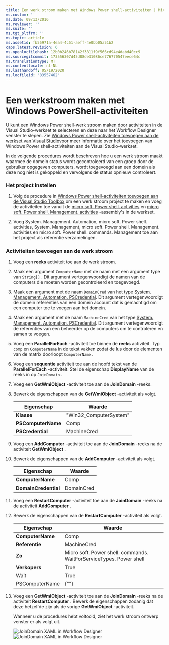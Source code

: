 ```yaml
---
title: Een werk stroom maken met Windows Power shell-activiteiten | Microsoft Docs
ms.custom: ''
ms.date: 09/13/2016
ms.reviewer: ''
ms.suite: ''
ms.tgt_pltfrm: ''
ms.topic: article
ms.assetid: fb55971a-4ea4-4c51-aeff-4e0bb05a51b2
caps.latest.revision: 6
ms.openlocfilehash: 12b0b246b78142f3811f9f566cd94e4dabd40cc9
ms.sourcegitcommit: 173556307d45d88de31086ce776770547eece64c
ms.translationtype: MT
ms.contentlocale: nl-NL
ms.lasthandoff: 05/19/2020
ms.locfileid: "83557462"
---
```

# <a name="creating-a-workflow-with-windows-powershell-activities"></a>Een werkstroom maken met Windows PowerShell-activiteiten

U kunt een Windows Power shell-werk stroom maken door activiteiten in de Visual Studio-werkset te selecteren en deze naar het Workflow Designer venster te slepen. Zie [Windows Power shell-activiteiten toevoegen aan de werkset van Visual Studio](./adding-windows-powershell-activities-to-the-visual-studio-toolbox.md)voor meer informatie over het toevoegen van Windows Power shell-activiteiten aan de Visual Studio-werkset.

In de volgende procedures wordt beschreven hoe u een werk stroom maakt waarmee de domein status wordt gecontroleerd van een groep door de gebruiker opgegeven computers, wordt toegevoegd aan een domein als deze nog niet is gekoppeld en vervolgens de status opnieuw controleert.

### <a name="setting-up-the-project"></a>Het project instellen

1. Volg de procedure in [Windows Power shell-activiteiten toevoegen aan de Visual Studio Toolbox](./adding-windows-powershell-activities-to-the-visual-studio-toolbox.md) om een werk stroom project te maken en voeg de activiteiten toe vanuit de [micro soft. Power shell. activities](/dotnet/api/Microsoft.PowerShell.Activities) en [micro soft. Power shell. Management. activities](/dotnet/api/Microsoft.PowerShell.Management.Activities) -assembly's in de werkset.

2. Voeg System. Management. Automation, micro soft. Power shell. activities, System. Management, micro soft. Power shell. Management. activities en micro soft. Power shell. commands. Management toe aan het project als referentie verzamelingen.

### <a name="adding-activities-to-the-workflow"></a>Activiteiten toevoegen aan de werk stroom

1. Voeg een **reeks** activiteit toe aan de werk stroom.

2. Maak een argument `ComputerName` met de naam met een argument type van `String[]` . Dit argument vertegenwoordigt de namen van de computers die moeten worden gecontroleerd en toegevoegd.

3. Maak een argument met de naam `DomainCred` van het type [System. Management. Automation. PSCredential](/dotnet/api/System.Management.Automation.PSCredential). Dit argument vertegenwoordigt de domein referenties van een domein account dat is gemachtigd om een computer toe te voegen aan het domein.

4. Maak een argument met de naam `MachineCred` van het type [System. Management. Automation. PSCredential](/dotnet/api/System.Management.Automation.PSCredential). Dit argument vertegenwoordigt de referenties van een beheerder op de computers om te controleren en samen te voegen.

5. Voeg een **ParallelForEach** -activiteit toe binnen de **reeks** activiteit. Typ `comp` en `ComputerName` in de tekst vakken zodat de lus door de elementen van de matrix doorloopt `ComputerName` .

6. Voeg een **sequentie** activiteit toe aan de hoofd tekst van de **ParallelForEach** -activiteit. Stel de eigenschap **DisplayName** van de reeks in op `JoinDomain` .

7. Voeg een **GetWmiObject** -activiteit toe aan de **JoinDomain** -reeks.

8. Bewerk de eigenschappen van de **GetWmiObject** -activiteit als volgt.

   |Eigenschap|Waarde|
   |--------------|-----------|
   |**Klasse**|"Win32_ComputerSystem"|
   |**PSComputerName**|Comp|
   |**PSCredential**|MachineCred|

9. Voeg een **AddComputer** -activiteit toe aan de **JoinDomain** -reeks na de activiteit **GetWmiObject** .

10. Bewerk de eigenschappen van de **AddComputer** -activiteit als volgt.

    |Eigenschap|Waarde|
    |--------------|-----------|
    |**ComputerName**|Comp|
    |**DomainCredential**|DomainCred|

11. Voeg een **RestartComputer** -activiteit toe aan de **JoinDomain** -reeks na de activiteit **AddComputer** .

12. Bewerk de eigenschappen van de **RestartComputer** -activiteit als volgt.

    |Eigenschap|Waarde|
    |--------------|-----------|
    |**ComputerName**|Comp|
    |**Referentie**|MachineCred|
    |**Zo**|Micro soft. Power shell. commands. WaitForServiceTypes. Power shell|
    |**Verkopers**|True|
    |Wait|True|
    |PSComputerName|{""}|

13. Voeg een **GetWmiObject** -activiteit toe aan de **JoinDomain** -reeks na de activiteit **RestartComputer** . Bewerk de eigenschappen zodanig dat deze hetzelfde zijn als de vorige **GetWmiObject** -activiteit.

    Wanneer u de procedures hebt voltooid, ziet het werk stroom ontwerp venster er als volgt uit.

    ![JoinDomain XAML in Workflow Designer ](media/creating-a-workflow-with-windows-powershell-activities/joindomainworkflow.png)
     ![JoinDomain XAML in Workflow Designer](media/creating-a-workflow-with-windows-powershell-activities/joindomainworkflow.png "JoinDomainWorkflow")
